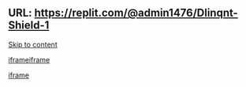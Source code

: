 URL: https://replit.com/@admin1476/Dlinqnt-Shield-1
---
[Skip to content](https://replit.com/@admin1476/Dlinqnt-Shield-1#main-content)

[iframe](https://js.stripe.com/v3/controller-with-preconnect-05fb7acba33853191d82503e78ca9389.html#__shared_params__[version]=v3&apiKey=pk_live_515YpNsJAmnYVOvfnsBqRdATWS6SzbNAslOz1z2tujdKuvRMDAwWMeFXp6dJL1YKRrQjB0WAp0UDGwlFYL7hxw7Fc00QkfxBFsL&stripeJsId=3a7d79ba-6fc3-45fb-8c52-f89b1ee78efd&controllerCount=1&isCheckout=false&stripeJsLoadTime=1741288607991&manualBrowserDeprecationRollout=false&mids[guid]=NA&mids[muid]=NA&mids[sid]=NA&referrer=https%3A%2F%2Freplit.com%2F%40admin1476%2FDlinqnt-Shield-1&controllerId=__privateStripeController0211)[iframe](https://td.doubleclick.net/td/rul/11411994397?random=1741288608748&cv=11&fst=1741288608748&fmt=3&bg=ffffff&guid=ON&async=1&gtm=45be5350v9171242957za200&gcd=13l3l3l3l1l1&dma=0&tag_exp=102067808~102482433~102539968~102558064~102587591~102605417~102640600~102717422~102788824&u_w=1280&u_h=1024&url=https%3A%2F%2Freplit.com%2F%40admin1476%2FDlinqnt-Shield-1&hn=www.googleadservices.com&frm=0&tiba=Dlinqnt-Shield%20(1)%20-%20Replit&npa=0&pscdl=noapi&auid=2029405258.1741288609&fledge=1&data=event%3Dgtag.config)

[iframe](https://www.google.com/recaptcha/enterprise/anchor?ar=1&k=6LdqhwwoAAAAAFPdw8jCuvY3PaHQItGj3RzOS4fW&co=aHR0cHM6Ly9yZXBsaXQuY29tOjQ0Mw..&hl=en&v=EGO3I7Q26cZ-jBw3BEtzIx7-&size=invisible&cb=74lc64z5jlz9)